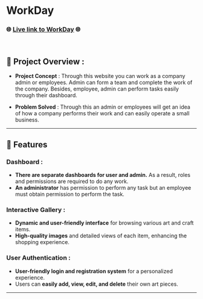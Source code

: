 # WorkDay

### 🌐 [Live link to WorkDay](https://assignment-12-80ff0.web.app) 🌐


<br/>

## 📜 Project Overview :

- **Project Concept** : Through this website you can work as a company admin or employees.  Admin can form a team and complete the work of the company. Besides, employee, admin can perform tasks easily through their dashboard.

- **Problem Solved** : Through this an admin or employees will get an idea of ​​how a company performs their work and can easily operate a small business.


---

## 🌟 Features

### Dashboard :
- **There are separate dashboards for user and admin.** As a result, roles and permissions are required to do any work.
- **An administrator** has permission to perform any task but an employee must obtain permission to perform the task.

### Interactive Gallery :
- **Dynamic and user-friendly interface** for browsing various art and craft items.
- **High-quality images** and detailed views of each item, enhancing the shopping experience.

### User Authentication :
- **User-friendly login and registration system** for a personalized experience.
- Users can **easily add, view, edit, and delete** their own art pieces.

---
